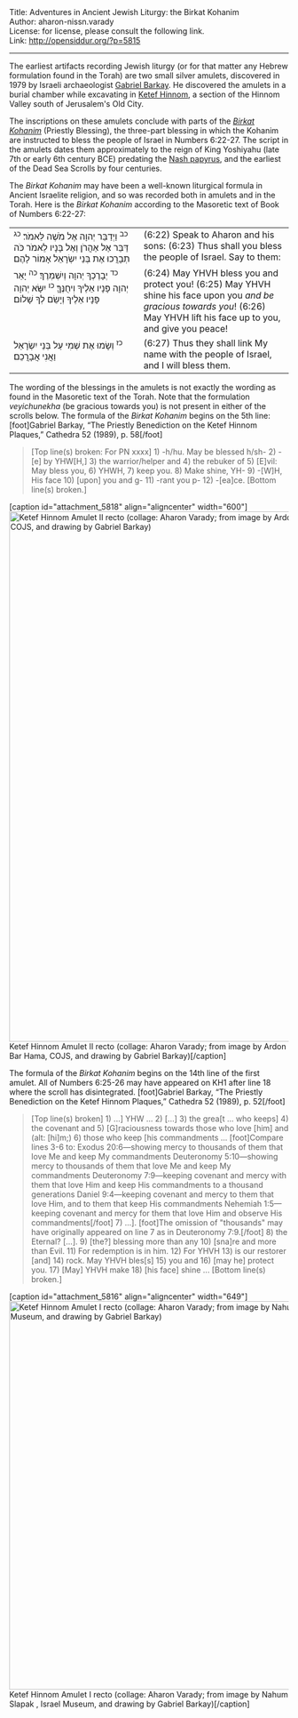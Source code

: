 <html>
<head></head>
<body>
Title: Adventures in Ancient Jewish Liturgy: the Birkat Kohanim<br />
Author: aharon-nissn.varady<br />
License: for license, please consult the following link.<br />
Link: <a href="http://opensiddur.org/?p=5815">http://opensiddur.org/?p=5815</a>
<p />
<hr />

The earliest artifacts recording Jewish liturgy (or for that matter any Hebrew formulation found in the Torah) are two small silver amulets, discovered in 1979 by Israeli archaeologist <a href="http://en.wikipedia.org/wiki/Gabriel_Barkay">Gabriel Barkay</a>. He discovered the amulets in a burial chamber while excavating in <a href="http://en.wikipedia.org/wiki/Ketef_Hinnom">Ketef Hinnom</a>, a section of the Hinnom Valley south of Jerusalem's Old City.

The inscriptions on these amulets conclude with parts of the <em><a href="http://en.wikipedia.org/wiki/Priestly_blessing">Birkat Kohanim</a></em> (Priestly Blessing), the three-part blessing in which the Kohanim are instructed to bless the people of Israel in Numbers 6:22-27. The script in the amulets dates them approximately to the reign of King Yoshiyahu (late 7th or early 6th century BCE) predating the <a href="https://opensiddur.org/2011/01/adventures-in-ancient-jewish-liturgy-the-ten-commandments-and-the-shma-in-the-nash-papyrus/">Nash papyrus</a>, and the earliest of the Dead Sea Scrolls by four centuries.

The <em>Birkat Kohanim</em> may have been a well-known liturgical formula in Ancient Israelite religion, and so was recorded both in amulets and in the Torah. Here is the <em>Birkat Kohanim</em> according to the Masoretic text of Book of Numbers 6:22-27:
<table style="margin-left: auto;margin-right: auto;">
<tbody>
<tr>
<td style="vertical-align: top;" width="46%">
<div class="liturgy"><span lang="he">
<sup>כב</sup> וַיְדַבֵּר יְהוָה אֶל מֹשֶׁה לֵּאמֹר׃
<sup>כג</sup> דַּבֵּר אֶל אַהֲרֹן וְאֶל בָּנָיו לֵאמֹר כֹּה תְבָרֲכוּ אֶת בְּנֵי יִשְׂרָאֵל אָמוֹר לָהֶם׃
</span></div></td>
<td style="vertical-align: top;" width="53%">
<div class="english">(6:22) Speak to Aharon and his sons:
(6:23) Thus shall you bless the people of Israel. Say to them:</div></td>
</tr>   <tr>
<td style="vertical-align: top;" width="46%">
<div class="liturgy"><span lang="he">
<sup>כד</sup> יְבָרֶכְךָ יְהוָה וְיִשְׁמְרֶךָ׃
<sup>כה</sup> יָאֵר יְהוָה פָּנָיו אֵלֶיךָ וִיחֻנֶּךָּ׃
<sup>כו</sup> יִשָּׂא יְהוָה פָּנָיו אֵלֶיךָ וְיָשֵׂם לְךָ שָׁלוֹם׃
</span></div></td>
<td style="vertical-align: top;" width="53%">
<div class="english">(6:24) May YHVH bless you and protect you!
(6:25) May YHVH shine his face upon you <em>and be gracious towards you</em>!
(6:26) May YHVH lift his face up to you, and give you peace!</div></td>
</tr>   <tr>
<td style="vertical-align: top;" width="46%">
<div class="liturgy"><span lang="he">
<sup>כז</sup> וְשָׂמוּ אֶת שְׁמִי עַל בְּנֵי יִשְׂרָאֵל וַאֲנִי אֲבָרֲכֵם׃
</span></div></td>
<td style="vertical-align: top;" width="53%">
<div class="english">(6:27) Thus they shall link My name with the people of Israel, and I will bless them.</div></td>
</tr>
</tbody></table>
The wording of the blessings in the amulets is not exactly the wording as found in the Masoretic text of the Torah. Note that the formulation <em>veyichunekha</em> (be gracious towards you) is not present in either of the scrolls below. The formula of the <em>Birkat Kohanim</em> begins on the 5th line:[foot]Gabriel Barkay, “The Priestly Benediction on the Ketef Hinnom Plaques,” Cathedra 52 (1989), p. 58[/foot]
<blockquote>[Top line(s) broken: For PN xxxx]
1) -h/hu. May be blessed h/sh-
2) -[e] by YHW[H,]
3) the warrior/helper and
4) the rebuker of
5) [E]vil: May bless you,
6) YHWH,
7) keep you.
8) Make shine, YH-
9) -[W]H, His face
10) [upon] you and g-
11) -rant you p-
12) -[ea]ce.
[Bottom line(s) broken.]</blockquote>
[caption id="attachment_5818" align="aligncenter" width="600"]<a href="https://opensiddur.org/wp-content/uploads/2013/01/Ketef-Hinnom-Amulet-II-recto.png"><img class="size-full wp-image-5818" src="https://opensiddur.org/wp-content/uploads/2013/01/Ketef-Hinnom-Amulet-II-recto.png" alt="Ketef Hinnom Amulet II recto (collage: Aharon Varady; from image by Ardon Bar Hama, COJS, and drawing by Gabriel Barkay)" width="600" height="954" /></a> Ketef Hinnom Amulet II recto (collage: Aharon Varady; from image by Ardon Bar Hama, COJS, and drawing by Gabriel Barkay)[/caption]

The formula of the <em>Birkat Kohanim</em> begins on the 14th line of the first amulet. All of Numbers 6:25-26 may have appeared on KH1 after line 18 where the scroll has disintegrated. [foot]Gabriel Barkay, “The Priestly Benediction on the Ketef Hinnom Plaques,” Cathedra 52 (1989), p. 52[/foot]
<blockquote>[Top line(s) broken]
1) ...] YHW ...
2) [...]
3) the grea[t ... who keeps]
4) the covenant and
5) [G]raciousness towards those who love [him] and (alt: [hi]m;)
6) those who keep [his commandments ... [foot]Compare lines 3-6 to:
Exodus 20:6—showing mercy to thousands of them that love Me and keep My commandments
Deuteronomy 5:10—showing mercy to thousands of them that love Me and keep My commandments
Deuteronomy 7:9—keeping covenant and mercy with them that love Him and keep His commandments to a thousand generations
Daniel 9:4—keeping covenant and mercy to them that love Him, and to them that keep His commandments
Nehemiah 1:5—keeping covenant and mercy for them that love Him and observe His commandments[/foot]
7) ...]. [foot]The omission of "thousands" may have originally appeared on line 7 as in Deuteronomy 7:9.[/foot]
8) the Eternal? [...].
9) [the?] blessing more than any
10) [sna]re and more than Evil.
11) For redemption is in him.
12) For YHVH
13) is our restorer [and]
14) rock. May YHVH bles[s]
15) you and
16) [may he] protect you.
17) [May] YHVH make
18) [his face] shine ...
[Bottom line(s) broken.]</blockquote>
[caption id="attachment_5816" align="aligncenter" width="649"]<a href="https://opensiddur.org/wp-content/uploads/2013/01/Ketef-Hinnom-Amulet-I-recto.png"><img class="size-full wp-image-5816" src="https://opensiddur.org/wp-content/uploads/2013/01/Ketef-Hinnom-Amulet-I-recto.png" alt="Ketef Hinnom Amulet I recto (collage: Aharon Varady; from image by Nahum Slapak , Israel Museum, and drawing by Gabriel Barkay)" width="649" height="699" /></a> Ketef Hinnom Amulet I recto (collage: Aharon Varady; from image by Nahum Slapak , Israel Museum, and drawing by Gabriel Barkay)[/caption]
</body>
</html>